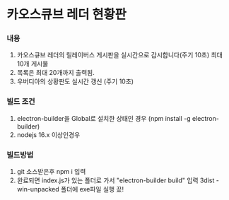 # 카오스큐브 레더 현황판
### 내용
1. 카오스큐브 레더의 릴레이버스 게시판을 실시간으로 감시합니다(주기 10초) 최대 10개 게시물
2. 목록은 최대 20개까지 출력됨.
3. 우버디아의 상황판도 실시간 갱신 (주기 10초)

### 빌드 조건
1. electron-builder을 Global로 설치한 상태인 경우 (npm install -g electron-builder)
2. nodejs 16.x 이상인경우
### 빌드방법
1. git 소스받은후 npm i 입력
2. 완료되면 index.js가 있는 폴더로 가서 "electron-builder build" 입력
3dist - win-unpacked 폴더에 exe파일 실행 끘!